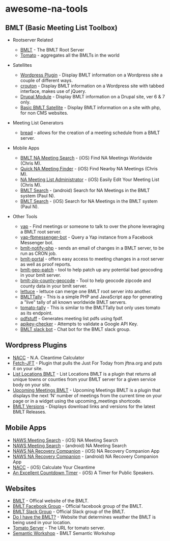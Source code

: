 # awesome-na-tools

## BMLT (Basic Meeting List Toolbox)

- Rootserver Related
  - [BMLT](https://github.com/LittleGreenViper/BMLT-Root-Server.git) - The BMLT Root Server
  - [Tomato](https://github.com/jbraswell/tomato.git) - aggregates all the BMLTs in the world

- Satellites
  - [Wordpress Plugin](https://wordpress.org/plugins/bmlt-wordpress-satellite-plugin/) - Display BMLT information on a Wordpress site a couple of different ways.
  - [crouton](https://wordpress.org/plugins/crouton/) - Display BMLT information on a Wordpress site with tabbed interface, makes use of jQuery.
  - [Drupal Module](https://bmlt.app/satellites/cms-plugins/drupal/) - Display BMLT information on a Drupal site, ver 6 & 7 only.
  - [Basic BMLT Satellite](https://bmlt.app/satellites/standalone/) - Display BMLT information on a site with php, for non CMS websites.
  
- Meeting List Generators
  - [bread](https://wordpress.org/plugins/bread/) - allows for the creation of a meeting schedule from a BMLT server.

- Mobile Apps
  - [BMLT NA Meeting Search](https://itunes.apple.com/us/app/bmlt-na-meeting-search/id1278671593) - (iOS) Find NA Meetings Worldwide (Chris M).
  - [Quick NA Meeting Finder](https://itunes.apple.com/us/app/quick-na-meeting-finder/id1195365712) - (iOS) Find Nearby NA Meetings (Chris M).
  - [NA Meeting List Administrator](https://itunes.apple.com/us/app/na-meeting-list-administrator/id1198601446) - (iOS) Easily Edit Your Meeting List (Chris M).
  - [BMLT Search](https://play.google.com/store/apps/details?id=ie.nasouth.bmltsearch&hl=en_US) - (android) Search for NA Meetings in the BMLT system (Paul N).
  - [BMLT Search](https://itunes.apple.com/us/app/bmlt-search/id1370165741?mt=8) - (iOS) Search for NA Meetings in the BMLT system (Paul N).

- Other Tools
  - [yap](https://github.com/radius314/yap.git) - Find meetings or someone to talk to over the phone leveraging a BMLT root server.
  - [yap-fbmessenger-bot](https://github.com/radius314/lettuce.git) - Query a Yap instance from a Facebook Messenger bot.
  - [bmlt-notify-php](https://github.com/pjaudiomv/bmlt-notify-php.git) - sends an email of changes in a BMLT server, to be run as CRON job.
  - [bmlt-portal](https://github.com/pjaudiomv/bmlt-portal.git) - offers easy access to meeting changes in a root server as well as proof reports.
  - [bmlt-geo-patch](https://github.com/radius314/bmlt-geo-patch.git) - tool to help patch up any potential bad geocoding in your bmlt server.
  - [bmlt-zip-county-geocode](https://github.com/pjaudiomv/bmlt-zip-county-geocode.git) - Tool to help geocode zipcode and county data in your bmlt server.
  - [lettuce](https://github.com/radius314/lettuce.git) - lettuce can merge one BMLT root server into another.
  - [BMLTTally](https://github.com/LittleGreenViper/BMLTTally.git) - This is a simple PHP and JavaScript app for generating a "live" tally of all known worldwide BMLT servers.
  - [tomato-tally](https://github.com/pjaudiomv/tomato-tally.git) - This is similar to the BMLTTally but only uses tomato as its endpoint.
  - [pdfstuff](https://github.com/LittleGreenViper/pdfstuff.git) - Generates meeting list pdfs using fpdf.
  - [apikey-checker](https://github.com/pjaudiomv/apikey-checker.git) - Attempts to validate a Google API Key.
  - [BMLT slack bot](https://github.com/radius314/fortyseven.git) - Chat bot for the BMLT slack group.

## Wordpress Plugins

- [NACC](https://wordpress.org/plugins/nacc-wordpress-plugin/) - N.A. Cleantime Calculator
- [Fetch-JFT](https://wordpress.org/plugins/fetch-jft/) - Plugin that pulls the Just For Today from jftna.org and puts it on your site.
- [List Locations BMLT](https://wordpress.org/plugins/list-locations-bmlt/) - List Locations BMLT is a plugin that returns all unique towns or counties from your BMLT server for a given service body on your site.
- [Upcoming Meetings BMLT](https://wordpress.org/plugins/upcoming-meetings-bmlt/) - Upcoming Meetings BMLT is a plugin that displays the next ‘N’ number of meetings from the current time on your page or in a widget using the upcoming_meetings shortcode.
- [BMLT Versions](https://github.com/pjaudiomv/bmlt-versions.git) - Displays download links and versions for the latest BMLT Releases.

## Mobile Apps

- [NAWS Meeting Search](https://itunes.apple.com/us/app/na-meeting-search/id627643748) - (iOS) NA Meeting Search
- [NAWS Meeting Search](https://play.google.com/store/apps/details?id=org.na.naapp&hl=en_US) - (android) NA Meeting Search
- [NAWS NA Recovery Companion](https://itunes.apple.com/us/app/na-recovery-companion/id1067941286) - (iOS) NA Recovery Companion App
- [NAWS NA Recovery Companion](https://play.google.com/store/apps/details?id=com.ionicframework.myapp349179) - (android) NA Recovery Companion App
- [NACC](https://itunes.apple.com/us/app/nacc/id452299196) - (iOS) Calculate Your Cleantime
- [An Excellent Countdown Timer](https://itunes.apple.com/us/app/an-excellent-countdown-timer/id1244827875) - (iOS) A Timer for Public Speakers.

## Websites

 - [BMLT](https://bmlt.app/) - Offical website of the BMLT.
 - [BMLT Facebook Group](https://www.facebook.com/groups/bmltapp/) - Official facebook group of the BMLT.
 - [BMLT Slack Group](https://bmlt.slack.com/) - Official Slack group of the BMLT.
 - [Do I have the BMLT?](https://www.doihavethebmlt.org/) - Website that determines weather the BMLT is being used in your location.
 - [Tomato Server](https://tomato.na-bmlt.org/main_server/) - The URL for tomato server.
 - [Semantic Workshop](https://bmlt.magshare.net/workshop/) - BMLT Semantic Workshop
 